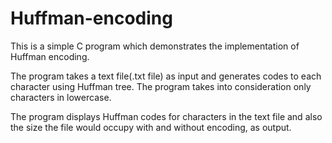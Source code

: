 # Huffman-encoding

This is a simple C program which demonstrates the implementation of Huffman encoding.

The program takes a text file(.txt file) as input and generates codes to each character using Huffman tree. The program takes into consideration only characters in lowercase.

The program displays Huffman codes for characters in the text file and also the size the file would occupy with and without encoding, as output.
